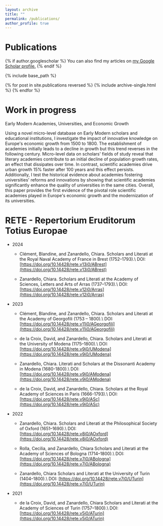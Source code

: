 ```yaml
---
layout: archive
title: ""
permalink: /publications/
author_profile: true
---
```

Publications
====
{% if author.googlescholar %}
  You can also find my articles on <u><a href="{{author.googlescholar}}">my Google Scholar profile</a>.</u>
{% endif %}

{% include base_path %}

{% for post in site.publications reversed %}
  {% include archive-single.html %}
{% endfor %}

Work in progress
====
Early Modern Academies, Universities, and Economic Growth

Using a novel micro-level database on Early Modern scholars and educational institutions, I investigate the impact of innovative knowledge on Europe's economic growth from 1500 to 1800. The establishment of academies initially leads to a decline in growth but this trend reverses in the following century. Micro-level data on scholars' fields of study reveal that literary academies contribute to an initial decline of population growth rates, an effect that dissipates over time. In contrast, scientific academies drive urban growth 15% faster after 100 years and this effect persists.
Additionally, I test the historical evidence about academies fostering universities' reforms and innovations by showing that scientific academies significantly enhance the quality of universities in the same cities. Overall, this paper provides the first evidence of the pivotal role scientific academies played in Europe's economic growth and the modernization of its universities.

RETE - Repertorium Eruditorum Totius Europae
====
* 2024
    * Clément, Blandine, and Zanardello, Chiara. Scholars and Literati at the Royal Naval Academy of France in Brest (1752–1793).\\
      DOI: [https://doi.org/10.14428/rete.v13i0/ABrest](https://doi.org/10.14428/rete.v13i0/ABrest)
      
    * Zanardello, Chiara. Scholars and Literati at the Academy of Sciences, Letters and Arts of Arras (1737–1793).\\
      DOI: [https://doi.org/10.14428/rete.v12i0/Arras](https://doi.org/10.14428/rete.v12i0/Arras)
      
* 2023
    * Clément, Blandine, and Zanardello, Chiara. Scholars and Literati at the Academy of Georgofili (1753 – 1800).\\
      DOI: [https://doi.org/10.14428/rete.v11i0/AGeorgofili](https://doi.org/10.14428/rete.v11i0/AGeorgofili)
      
    * de la Croix, David, and Zanardello, Chiara. Scholars and Literati at the University of Modena (1175–1800).\\
      DOI: [https://doi.org/10.14428/rete.v9i0/UModena](https://doi.org/10.14428/rete.v9i0/UModena)
      
    * Zanardello, Chiara. Literati and Scholars at the Dissonanti Academy in Modena (1680-1800).\\
      DOI: [https://doi.org/10.14428/rete.v9i0/AModena](https://doi.org/10.14428/rete.v9i0/AModena)
      
    * de la Croix, David, and Zanardello, Chiara. Scholars at the Royal Academy of Sciences in Paris (1666-1793).\\
      DOI: [https://doi.org/10.14428/rete.v9i0/ASc](https://doi.org/10.14428/rete.v9i0/ASc)
      
* 2022
    * Zanardello, Chiara. Scholars and Literati at the Philosophical Society of Oxford (1651–1690).\\
      DOI: [https://doi.org/10.14428/rete.v8i0/AOxford](https://doi.org/10.14428/rete.v8i0/AOxford)
      
    * Rolla, Cecilia, and Zanardello, Chiara Scholars and Literati at the Academy of Sciences of Bologna (1714–1800).\\
      DOI: [https://doi.org/10.14428/rete.v7i0/ABologna](https://doi.org/10.14428/rete.v7i0/ABologna)

    * Zanardello, Chiara Scholars and Literati at the University of Turin (1404–1800).\\
      DOI: [https://doi.org/10.14428/rete.v7i0/UTurin](https://doi.org/10.14428/rete.v7i0/UTurin)
      
* 2021
    * de la Croix, David, and Zanardello, Chiara Scholars and Literati at the Academy of Sciences of Turin (1757–1800).\\
      DOI: [https://doi.org/10.14428/rete.v5i0/ATurin](https://doi.org/10.14428/rete.v5i0/ATurin)

